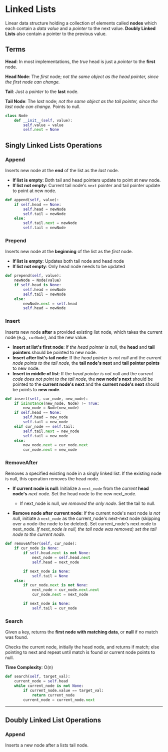 # Linked Lists
Linear data structure holding a collection of elements called **nodes** which each contain a *data value* and a *pointer* to the next value. **Doubly Linked Lists** also contain a pointer to the previous value.

## Terms
**Head**: In most implementations, the *true* head is just a *pointer* to the **first** node.

**Head Node**: The *first* node; *not the same object as the head pointer, since the first node can change.*

**Tail**: Just a *pointer* to the **last** node.

**Tail Node**: The *last* node; *not the same object as the tail pointer, since the last node can change.* Points to null. 

```python
class Node
    def __init__(self, value):
        self.value = value
        self.next = None
```

## Singly Linked Lists Operations
### Append
Inserts new node at the **end** of the list as the *last* node. 

- **If list is empty**: Both tail and head pointers update to point at new node.
- **If list not empty**: Current tail node's `next` pointer and tail pointer update to point at new node.

```python
def append(self, value):
    if self.head == None:
        self.head = newNode
        self.tail = newNode
    else:
        self.tail.next = newNode
        self.tail = newNode
```

### Prepend
Inserts new node at the **beginning** of the list as the *first* node.

- **If list is empty**: Updates both tail node and head node
- **If list not empty**: Only head node needs to be updated

```python
def prepend(self, value):
    newNode = Node(value)
    if self.head is None:
        self.head = newNode
        self.tail = newNode
    else:
        newNode.next = self.head
        self.head = newNode
```

### Insert
Inserts new node **after** a provided existing list node, which takes the current node (e.g., `curNode`), and the new value.

- **Insert at list's first node**: If *the head pointer is null*, the **head** and **tail** **pointers** should be pointed to new node.
- **Insert after list's tail node**: If the *head pointer is not null* and the *current node points to the tail node*, the **tail node's next** and **tail pointer points** to new node.
- **Insert in middle of list**: If the *head pointer is not null* and the c*urrent code does not point to the tail node*, the **new node's next** should be pointed to the **current node's next** and the **current node's next** should be points to **new node**. 

```python
def insert(self, cur_node, new_node):
    if isinstance(new_node, Node) != True:
        new_node = Node(new_node)
    if self.head == None:
        self.head = new_node
        self.tail = new_node
    elif cur_node == self.tail:
        self.tail.next = new_node
        self.tail = new_node
    else:
        new_node.next = cur_node.next
        cur_node.next = new_node
```

### RemoveAfter
Removes a specified existing node in a singly linked list. If the existing node is null, this operation removes the head node.

- **If current node is null**: Initialize a `next_node` from the *current* **head node's** *next* node. Set the head node to the new next_node. 

    - If next_node is null, *we removed the only node*. Set the tail to null.

- **Remove node after current node**: If the current node's next node *is not null*, initiate a `next_node` as the current_node's next-next node (skipping over a node–the node to be deleted). Set current_node's next node to next_node. *If next_node is null, the tail node was removed; set the tail node to the current node.*

```python
def removeAfter(self, cur_node):
    if cur_node is None:
        if self.head.next is not None:
            next_node = self.head.next
            self.head = next_node

        if next_node is None:
            self.tail = None
    else:
        if cur_node.next is not None:
            next_node = cur_node.next.next
            cur_node.next = next_node

        if next_node is None:
            self.tail = cur_node
```


### Search
Given a key, returns the **first node with matching data**, or **null** if no match was found. 

Checks the current node, initially the head node, and returns if match; else pointing to next and repeat until match is found or current node points to null.

**Time Complexity**: O(n)

```python
def search(self, target_val):
    current_node = self.head
    while current_node is not None:
        if current_node.value == target_val:
            return current_node
        current_node = current_node.next
```

---

## Doubly Linked List Operations
### Append
Inserts a new node after a lists tail node.